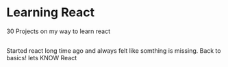 # Learning React

30 Projects on my way to learn react

##

Started react long time ago and always felt like somthing is missing.
Back to basics! lets KNOW React

